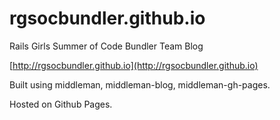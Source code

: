 # rgsocbundler.github.io

Rails Girls Summer of Code Bundler Team Blog

[http://rgsocbundler.github.io](http://rgsocbundler.github.io)

Built using middleman, middleman-blog, middleman-gh-pages.

Hosted on Github Pages.
